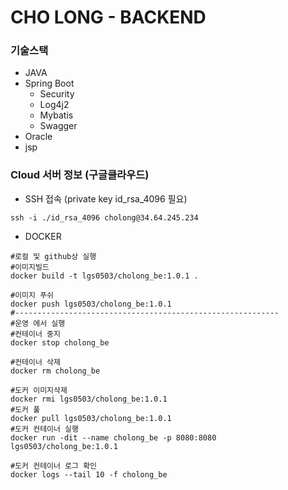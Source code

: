 # CHO LONG - BACKEND

### 기술스택

* JAVA
* Spring Boot
  * Security
  * Log4j2
  * Mybatis
  * Swagger
* Oracle
* jsp

### Cloud 서버 정보 (구글클라우드)

* SSH 접속 (private key id_rsa_4096 필요)
```
ssh -i ./id_rsa_4096 cholong@34.64.245.234
```

* DOCKER 
```
#로컬 및 github상 실행
#이미지빌드
docker build -t lgs0503/cholong_be:1.0.1 .

#이미지 푸쉬
docker push lgs0503/cholong_be:1.0.1
#-----------------------------------------------------------
#운영 에서 실행
#컨테이너 중지
docker stop cholong_be

#컨테이너 삭제
docker rm cholong_be

#도커 이미지삭제
docker rmi lgs0503/cholong_be:1.0.1
#도커 풀
docker pull lgs0503/cholong_be:1.0.1
#도커 컨테이너 실행
docker run -dit --name cholong_be -p 8080:8080 lgs0503/cholong_be:1.0.1

#도커 컨테이너 로그 확인
docker logs --tail 10 -f cholong_be 
```
